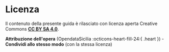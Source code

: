 # Licenza

Il contenuto della presente guida è rilasciato con licenza aperta Creative Commons [**CC BY SA 4.0**](https://creativecommons.org/licenses/by-sa/4.0/deed.it).

**Attribuzione dell'opera** (OpendataSicilia :octicons-heart-fill-24:{ .heart }) - **Condividi allo stesso modo** (con la stessa licenza)
